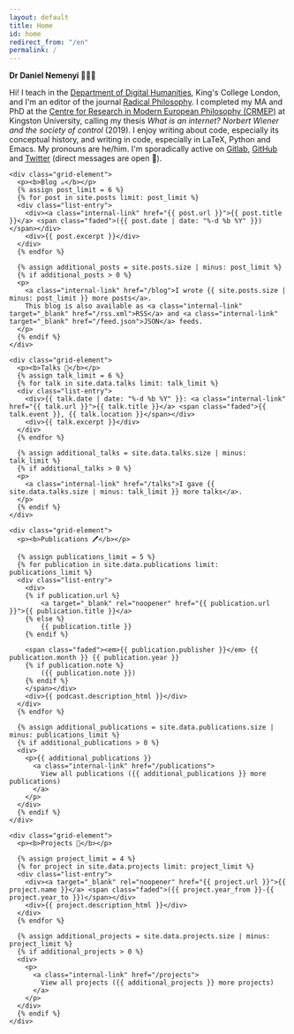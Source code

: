```yaml
---
layout: default
title: Home
id: home
redirect_from: "/en"
permalink: /
---
```


<div>
  <p>
    <b>Dr Daniel Nemenyi 🙋🏻‍♂️</b>
  </p>

  <p>
    Hi! I teach in the <a target="_blank" rel="noopener" href="https://www.kcl.ac.uk/people/daniel-nemenyi">Department of Digital Humanities</a>, King's College London, and I'm an editor of the journal <a target="_blank" rel="noopener" href="https://www.radicalphilosophy.com/">Radical Philosophy</a>. I completed my MA and PhD at the <a target="_blank" rel="noopener" href="https://www.kingston.ac.uk/faculties/kingston-school-of-art/research-and-innovation/crmep/">Centre for Research in Modern European Philosophy (CRMEP)</a> at Kingston University, calling my thesis <em>What is an internet? Norbert Wiener and the society of control</em> (2019). I enjoy writing about code, especially its conceptual history, and writing in code, especially in LaTeX, Python and Emacs. My pronouns are he/him. I'm sporadically active on <a target="_blank" rel="noopener" href="https://gitlab.com/klinamen0">Gitlab</a>, <a target="_blank" rel="noopener" href="https://github.com/danielnemenyi">GitHub</a> and <a target="_blank" rel="noopener" href="https://twitter.com/DanielNemenyi">Twitter</a> (direct messages are open 👋).
  </p>

  <div>

    <div class="grid-element">
      <p><b>Blog ☕</b></p>
      {% assign post_limit = 6 %}
      {% for post in site.posts limit: post_limit %}
      <div class="list-entry">
        <div><a class="internal-link" href="{{ post.url }}">{{ post.title }}</a> <span class="faded">({{ post.date | date: "%-d %b %Y" }})</span></div>
        <div>{{ post.excerpt }}</div>
      </div>
      {% endfor %}

	  {% assign additional_posts = site.posts.size | minus: post_limit %}
	  {% if additional_posts > 0 %}
      <p>
        <a class="internal-link" href="/blog">I wrote {{ site.posts.size | minus: post_limit }} more posts</a>.
        This blog is also available as <a class="internal-link" target="_blank" href="/rss.xml">RSS</a> and <a class="internal-link" target="_blank" href="/feed.json">JSON</a> feeds.
      </p>
	  {% endif %}
    </div>

	<div class="grid-element">
      <p><b>Talks 📢</b></p>
      {% assign talk_limit = 6 %}
      {% for talk in site.data.talks limit: talk_limit %}
      <div class="list-entry">
        <div>{{ talk.date | date: "%-d %b %Y" }}: <a class="internal-link" href="{{ talk.url }}">{{ talk.title }}</a> <span class="faded">{{ talk.event }}, {{ talk.location }}</span></div>
        <div>{{ talk.excerpt }}</div>
      </div>
      {% endfor %}

	  {% assign additional_talks = site.data.talks.size | minus: talk_limit %}
	  {% if additional_talks > 0 %}
      <p>
        <a class="internal-link" href="/talks">I gave {{ site.data.talks.size | minus: talk_limit }} more talks</a>.
      </p>
	  {% endif %}
    </div>

    <div class="grid-element">
      <p><b>Publications 🖊</b></p>

      {% assign publications_limit = 5 %}
      {% for publication in site.data.publications limit: publications_limit %}
      <div class="list-entry">
        <div>
		{% if publication.url %}
			<a target="_blank" rel="noopener" href="{{ publication.url }}">{{ publication.title }}</a>
		{% else %}
			{{ publication.title }}
		{% endif %}

		<span class="faded"><em>{{ publication.publisher }}</em> {{ publication.month }} {{ publication.year }}
		{% if publication.note %}
			({{ publication.note }})
		{% endif %}
		</span></div>
        <div>{{ podcast.description_html }}</div>
      </div>
      {% endfor %}

      {% assign additional_publications = site.data.publications.size | minus: publications_limit %}
      {% if additional_publications > 0 %}
      <div>
        <p>{{ additional_publications }}
          <a class="internal-link" href="/publications">
            View all publications ({{ additional_publications }} more publications)
          </a>
        </p>
      </div>
      {% endif %}
    </div>

    <div class="grid-element">
      <p><b>Projects 🎣</b></p>

      {% assign project_limit = 4 %}
      {% for project in site.data.projects limit: project_limit %}
      <div class="list-entry">
        <div><a target="_blank" rel="noopener" href="{{ project.url }}">{{ project.name }}</a> <span class="faded">({{ project.year_from }}-{{ project.year_to }})</span></div>
        <div>{{ project.description_html }}</div>
      </div>
      {% endfor %}

      {% assign additional_projects = site.data.projects.size | minus: project_limit %}
      {% if additional_projects > 0 %}
      <div>
        <p>
          <a class="internal-link" href="/projects">
            View all projects ({{ additional_projects }} more projects)
          </a>
        </p>
      </div>
      {% endif %}
    </div>
  </div>
</div>
